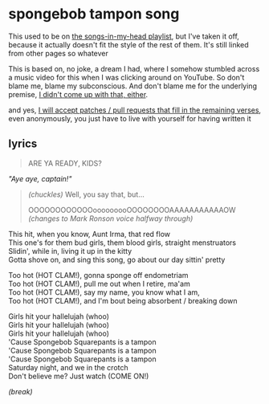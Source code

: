 # spongebob tampon song

This used to be on [the songs-in-my-head playlist](3beb8805-9fb7-4a37-804d-efd708d6b16b.md), but I've taken it off, because it actually doesn't fit the style of the rest of them. It's still linked from other pages so whatever

This is based on, no joke, a dream I had, where I somehow stumbled across a music video for this when I was clicking around on YouTube. So don't blame me, blame my subconscious. And don't blame me for the underlying premise, [I didn't come up with that, either](https://www.google.com/search?q=spongebob+tampon).

and yes, [I will accept patches / pull requests that fill in the remaining verses][PRs], even anonymously, you just have to live with yourself for having written it

[PRs]: 5b5e1a92-bd30-4827-9196-48a9c07c165a.md

## lyrics

> ARE YA READY, KIDS?

*"Aye aye, captain!"*

> *(chuckles)* Well, you say that, but...
>
> OOOOOOOOOOOOooooooooOOOOOOOOAAAAAAAAAAAOW *(changes to Mark Ronson voice halfway through)*

This hit, when you know, Aunt Irma, that red flow<br>
This one's for them bud girls, them blood girls, straight menstruators<br>
Slidin', while in, living it up in the kitty<br>
Gotta shove on, and sing this song, go about our day sittin' pretty

Too hot (HOT CLAM!), gonna sponge off endometriam<br>
Too hot (HOT CLAM!), pull me out when I retire, ma'am<br>
Too hot (HOT CLAM!), say my name, you know what I am,<br>
Too hot (HOT CLAM!), and I'm bout being absorbent / breaking down

Girls hit your hallelujah (whoo)<br>
Girls hit your hallelujah (whoo)<br>
Girls hit your hallelujah (whoo)<br>
'Cause Spongebob Squarepants is a tampon<br>
'Cause Spongebob Squarepants is a tampon<br>
'Cause Spongebob Squarepants is a tampon<br>
Saturday night, and we in the crotch<br>
Don't believe me? Just watch (COME ON!)

*(break)*
